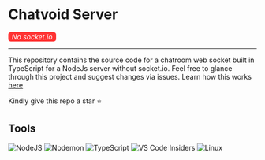 # Chatvoid Server

<p style="background-color: #ff3333; color: white; font-style: italic; width: fit-content; padding: 1px 7px; border-radius: 5px">No socket.io</p>

---

This repository contains the source code for a chatroom web socket built in TypeScript for a NodeJs server without socket\.io. Feel free to glance through this project and suggest changes via issues. Learn how this works [here](./LEARN.md)

Kindly give this repo a star :star:

## Tools

![NodeJS](https://img.shields.io/badge/node.js-6DA55F?style=for-the-badge&logo=node.js&logoColor=white)
![Nodemon](https://img.shields.io/badge/NODEMON-%23323330.svg?style=for-the-badge&logo=nodemon&logoColor=%BBDEAD)
![TypeScript](https://img.shields.io/badge/typescript-%23007ACC.svg?style=for-the-badge&logo=typescript&logoColor=white)
![VS Code Insiders](https://img.shields.io/badge/VS%20Code%20Insiders-35b393.svg?style=for-the-badge&logo=visual-studio-code&logoColor=white)
![Linux](https://img.shields.io/badge/Linux-FCC624?style=for-the-badge&logo=linux&logoColor=black)

